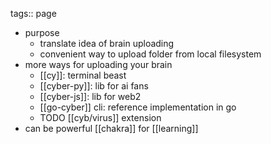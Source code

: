 tags:: page

- purpose
	- translate idea of brain uploading
	- convenient way to upload folder from local filesystem
- more ways for uploading your brain
	- [[cy]]: terminal beast
	- [[cyber-py]]: lib for ai fans
	- [[cyber-js]]: lib for web2
	- [[go-cyber]] cli: reference implementation in go
	- TODO [[cyb/virus]] extension
- can be powerful [[chakra]] for [[learning]]